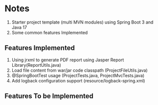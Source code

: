 # Notes 
1. Starter project template (multi MVN modules) using Spring Boot 3 and Java 17
2. Some common features Implemented

## Features Implemented 
1. Using jrxml to generate PDF report using Jasper Report Library(ReportUtils.java)
2. Load file content from war/jar code classpath (ProjectFileUtils.java)
3. @SpringBootTest usage (ProjectTests.java, ProjectMvcTests.java)
4. Add logback configuration support (resource/logback-spring.xml)

## Features To be Implemented 
